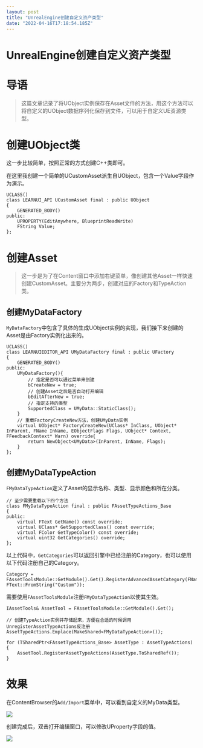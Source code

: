 ```yaml
---
layout: post
title: "UnrealEngine创建自定义资产类型"
date: "2022-04-16T17:18:54.185Z"
---
```

UnrealEngine创建自定义资产类型
=====================

导语
==

> 这篇文章记录了将UObject实例保存在Asset文件的方法，用这个方法可以将自定义的UObject数据序列化保存到文件，可以用于自定义UE资源类型。

创建UObject类
==========

这一步比较简单，按照正常的方式创建C++类即可。

在这里我创建一个简单的UCustomAsset派生自UObject，包含一个Value字段作为演示。

    UCLASS()
    class LEARNUI_API UCustomAsset final : public UObject
    {
    	GENERATED_BODY()
    public:
    	UPROPERTY(EditAnywhere, BlueprintReadWrite)
    	FString Value;
    };
    

创建Asset
=======

> 这一步是为了在Content窗口中添加右键菜单，像创建其他Asset一样快速创建CustomAsset。主要分为两步，创建对应的Factory和TypeAction类。

创建MyDataFactory
---------------

`MyDataFactory`中包含了具体的生成UObject实例的实现，我们接下来创建的Asset是由Factory实例化出来的。

    UCLASS()
    class LEARNUIEDITOR_API UMyDataFactory final : public UFactory
    {
    	GENERATED_BODY()
    public:
    	UMyDataFactory(){
            // 指定是否可以通过菜单来创建
            bCreateNew = true;
            // 创建Asset之后是否自动打开编辑
            bEditAfterNew = true;
            // 指定支持的类型
            SupportedClass = UMyData::StaticClass();
        }
        // 重载FactoryCreateNew方法，创建UMyData实例
    	virtual UObject* FactoryCreateNew(UClass* InClass, UObject* InParent, FName InName, EObjectFlags Flags, UObject* Context, FFeedbackContext* Warn) override{
    	    return NewObject<UMyData>(InParent, InName, Flags);
        }
    };
    

创建MyDataTypeAction
------------------

`FMyDataTypeAction`定义了Asset的显示名称、类型、显示颜色和所在分类。

    // 至少需要重载以下四个方法
    class FMyDataTypeAction final : public FAssetTypeActions_Base
    {
    public:
    	virtual FText GetName() const override;
    	virtual UClass* GetSupportedClass() const override;
    	virtual FColor GetTypeColor() const override;
    	virtual uint32 GetCategories() override;
    };
    

以上代码中，`GetCategories`可以返回引擎中已经注册的Category，也可以使用以下代码注册自己的Category。

    Category = FAssetToolsModule::GetModule().Get().RegisterAdvancedAssetCategory(FName("Custom"), FText::FromString("Custom"));
    

需要使用`FAssetToolsModule`注册`FMyDataTypeAction`以使其生效。

    IAssetTools& AssetTool = FAssetToolsModule::GetModule().Get();
    
    // 创建TypeAction实例并存储起来，方便在合适的时候调用UnregisterAssetTypeActions反注册
    AssetTypeActions.Emplace(MakeShared<FMyDataTypeAction>());
    
    for (TSharedPtr<FAssetTypeActions_Base> AssetType : AssetTypeActions)
    {
    	AssetTool.RegisterAssetTypeActions(AssetType.ToSharedRef());
    }
    

效果
==

在ContentBrowser的`Add/Import`菜单中，可以看到自定义的MyData类型。

![](https://picgo-1251759020.cos.ap-guangzhou.myqcloud.com/202204162015627.png)

创建完成后，双击打开编辑窗口，可以修改UProperty字段的值。

![](https://picgo-1251759020.cos.ap-guangzhou.myqcloud.com/202204162017147.png)